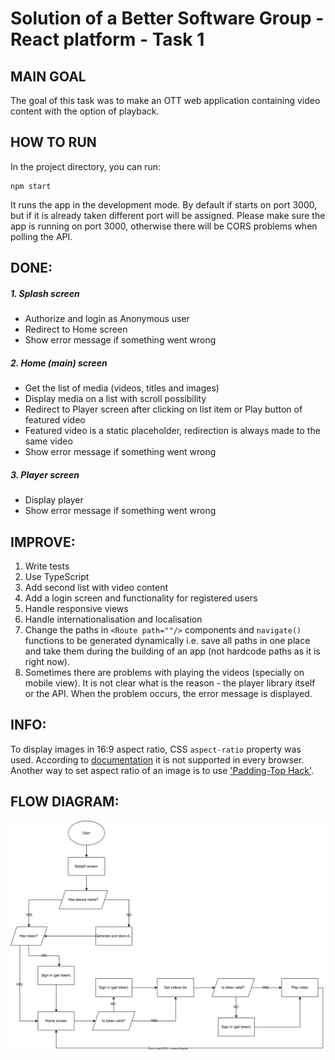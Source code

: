 # Solution of a Better Software Group - React platform - Task 1

## MAIN GOAL

The goal of this task was to make an OTT web application containing video content with the option of playback.

## HOW TO RUN

In the project directory, you can run:

```
npm start
```

It runs the app in the development mode.
By default if starts on port 3000, but if it is already taken different port will be assigned.
Please make sure the app is running on port 3000, otherwise there will be CORS problems when polling the API.

## DONE:

##### 1. Splash screen

- Authorize and login as Anonymous user
- Redirect to Home screen
- Show error message if something went wrong

##### 2. Home (main) screen

- Get the list of media (videos, titles and images)
- Display media on a list with scroll possibility
- Redirect to Player screen after clicking on list item or Play button of featured video
- Featured video is a static placeholder, redirection is always made to the same video
- Show error message if something went wrong

##### 3. Player screen

- Display player
- Show error message if something went wrong

## IMPROVE:

1. Write tests
2. Use TypeScript
3. Add second list with video content
4. Add a login screen and functionality for registered users
5. Handle responsive views
6. Handle internationalisation and localisation
7. Change the paths in `<Route path=""/>` components and `navigate()` functions to be generated dynamically i.e. save all paths in one place and take them during the building of an app (not hardcode paths as it is right now).
8. Sometimes there are problems with playing the videos (specially on mobile view). It is not clear what is the reason - the player library itself or the API. When the problem occurs, the error message is displayed.

## INFO:

To display images in 16:9 aspect ratio, CSS `aspect-ratio` property was used. According to [documentation](https://developer.mozilla.org/en-US/docs/Web/CSS/aspect-ratio) it is not supported in every browser.
Another way to set aspect ratio of an image is to use ['Padding-Top Hack'](https://www.gavsblog.com/blog/change-the-aspect-ratio-of-an-image-using-css#:~:text=The%20premise%20is%20that%20we,to%20adjust%20the%20aspect%20ratio.&text=For%20a%2016%3A9%20aspect,us%20a%20padding%20of%2056.25%25.).

## FLOW DIAGRAM:
![](authFlow.svg)
